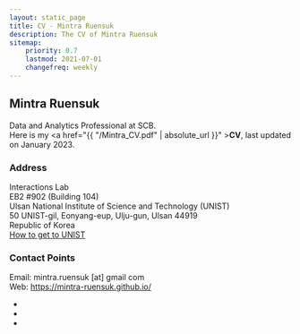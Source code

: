 ```yaml
---
layout: static_page
title: CV - Mintra Ruensuk
description: The CV of Mintra Ruensuk
sitemap:
    priority: 0.7
    lastmod: 2021-07-01
    changefreq: weekly
---
```

## Mintra Ruensuk
Data and Analytics Professional at SCB. <br/>
Here is my <a href="{{ "/Mintra_CV.pdf" | absolute_url }}" ><b>CV</b></a>, last updated on January 2023.<br/>

### Address
Interactions Lab<br/>
EB2 #902 (Building 104)<br/>
Ulsan National Institute of Science and Technology (UNIST)<br/>
50 UNIST-gil, Eonyang-eup, Ulju-gun, Ulsan 44919<br/>
Republic of Korea<br/>
<a href="https://www.unist.ac.kr/about-unist/directions/road/">How to get to UNIST</a><br/>

### Contact Points
Email: mintra.ruensuk [at] gmail com<br/>
Web: <a href="https://mintra-ruensuk.github.io/">https://mintra-ruensuk.github.io/</a>
<ul class="icons">
    <li>
        <a target="" href="http://www.linkedin.com/in/mintraruensuk" rel="nofollow" class="icon">
        <span class="fa-stack fa-lg">
            <i class="fa fa-circle fa-stack-2x"></i>
            <i class="fa fa-linkedin fa-stack-1x fa-inverse"></i>
        </span>
        </a>
    </li>
    <li>
        <a target="" href="https://github.com/{{site.github}}" rel="nofollow" class="icon">
        <span class="fa-stack fa-lg">
            <i class="fa fa-circle fa-stack-2x"></i>
            <i class="fa fa-github fa-stack-1x fa-inverse"></i>
        </span>
        </a>
    </li>
    <li>
        <a target="" href="https://scholar.google.co.kr/citations?user=TXfhLygAAAAJ&hl=en" rel="nofollow" class="icon">
        <span class="fa-stack fa-lg">
            <i class="fa fa-circle fa-stack-2x"></i>
            <i class="fa fa-graduation-cap fa-stack-1x fa-inverse"></i>
        </span>
        </a>
    </li>
</ul>


